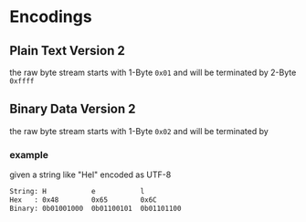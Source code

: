 # Encodings

## Plain Text Version 2

the raw byte stream starts with 1-Byte `0x01` and will be terminated by 2-Byte `0xffff`
      
## Binary Data Version 2

the raw byte stream starts with 1-Byte `0x02` and will be terminated by

### example

given a string like "Hel" encoded as UTF-8

```txt
String: H           e           l
Hex   : 0x48        0x65        0x6C
Binary: 0b01001000  0b01100101  0b01101100
```